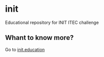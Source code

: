 # init
Educational repository for INIT ITEC challenge

## Whant to know more?
Go to [init.education](http://init.education)
